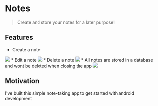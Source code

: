 # Notes
> Create and store your notes for a later purpose!

## Features
* Create a note
<img src="media/createNote.gif"/>
* Edit a note
<img src="media/editNote.gif"/>
* Delete a note
<img src="media/deleteNote.gif"/>
* All notes are stored in a database and wont be deleted when closing the app
<img src="media/allNotesAreSaved.gif"/>

## Motivation
I've built this simple note-taking app to get started with android development